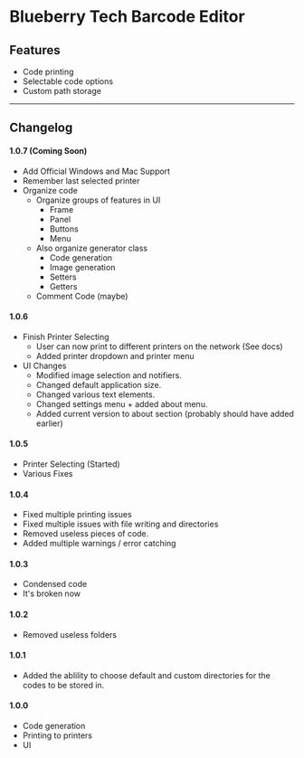 # Blueberry Tech Barcode Editor

## Features

- Code printing
- Selectable code options
- Custom path storage

---

## Changelog

#### 1.0.7 (Coming Soon)

- Add Official Windows and Mac Support
- Remember last selected printer
- Organize code
  - Organize groups of features in UI
    - Frame
    - Panel
    - Buttons
    - Menu
  - Also organize generator class
    - Code generation
    - Image generation
    - Setters
    - Getters
  - Comment Code (maybe)

#### 1.0.6

- Finish Printer Selecting
  - User can now print to different printers on the network (See docs)
  - Added printer dropdown and printer menu
- UI Changes
  - Modified image selection and notifiers.
  - Changed default application size.
  - Changed various text elements.
  - Changed settings menu + added about menu.
  - Added current version to about section (probably should have added earlier)

#### 1.0.5

- Printer Selecting (Started)
- Various Fixes

#### 1.0.4

- Fixed multiple printing issues
- Fixed multiple issues with file writing and directories
- Removed useless pieces of code.
- Added multiple warnings / error catching

#### 1.0.3

- Condensed code
- It's broken now

#### 1.0.2

- Removed useless folders

#### 1.0.1

- Added the ablility to choose default and custom directories for the codes to be stored in.

#### 1.0.0

- Code generation
- Printing to printers
- UI
